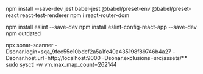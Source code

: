 npm install --save-dev jest babel-jest @babel/preset-env @babel/preset-react react-test-renderer
npm i react-router-dom

npm install eslint --save-dev
npm install eslint-config-react-app --save-dev
npm outdated

npx sonar-scanner -Dsonar.login=sqa_9fec55c10bdcf2a5a1fc40a435198f89746b4a27 -Dsonar.host.url=http://localhost:9000 -Dsonar.exclusions=src/assets/**
sudo sysctl -w vm.max_map_count=262144
